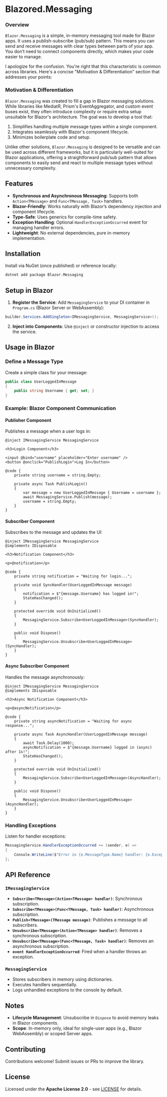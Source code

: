 # Blazored.Messaging

### Overview
`Blazor.Messaging` is a simple, in-memory messaging tool made for Blazor apps. It uses a publish-subscribe (pub/sub) pattern. This means you can send and receive messages with clear types between parts of your app. You don’t need to connect components directly, which makes your code easier to manage.

I apologize for the confusion. You're right that this characteristic is common across libraries. Here's a concise "Motivation & Differentiation" section that addresses your points:

### Motivation & Differentiation

`Blazor.Messaging` was created to fill a gap in Blazor messaging solutions. While libraries like MediatR, Prism's EventAggregator, and custom event buses exist, they often introduce complexity or require extra setup unsuitable for Blazor's architecture. The goal was to develop a tool that:

1. Simplifies handling multiple message types within a single component.
2. Integrates seamlessly with Blazor's component lifecycle.
3. Minimizes boilerplate code and setup.

Unlike other solutions, `Blazor.Messaging`  is designed to be versatile and can be used across different frameworks, but it is particularly well-suited for Blazor applications, offering a straightforward pub/sub pattern that allows components to easily send and react to multiple message types without unnecessary complexity.

## Features
- **Synchronous and Asynchronous Messaging**: Supports both `Action<TMessage>` and `Func<TMessage, Task>` handlers.
- **Blazor-Friendly**: Works naturally with Blazor’s dependency injection and component lifecycle.
- **Type-Safe**: Uses generics for compile-time safety.
- **Exception Handling**: Optional `HandlerExceptionOccurred` event for managing handler errors.
- **Lightweight**: No external dependencies, pure in-memory implementation.

## Installation
Install via NuGet (once published) or reference locally:

```bash
dotnet add package Blazor.Messaging
```

## Setup in Blazor
1. **Register the Service**: Add `MessagingService` to your DI container in `Program.cs` (Blazor Server or WebAssembly):

```csharp
builder.Services.AddSingleton<IMessagingService, MessagingService>();
```

2. **Inject into Components**: Use `@inject` or constructor injection to access the service.

## Usage in Blazor

### Define a Message Type
Create a simple class for your message:

```csharp
public class UserLoggedInMessage
{
    public string Username { get; set; }
}
```

### Example: Blazor Component Communication

#### Publisher Component
Publishes a message when a user logs in:

```razor
@inject IMessagingService MessagingService

<h3>Login Component</h3>

<input @bind="username" placeholder="Enter username" />
<button @onclick="PublishLogin">Log In</button>

@code {
    private string username = string.Empty;

    private async Task PublishLogin()
    {
        var message = new UserLoggedInMessage { Username = username };
        await MessagingService.Publish(message);
        username = string.Empty;
    }
}
```

#### Subscriber Component
Subscribes to the message and updates the UI:

```razor
@inject IMessagingService MessagingService
@implements IDisposable

<h3>Notification Component</h3>

<p>@notification</p>

@code {
    private string notification = "Waiting for login...";

    private void SyncHandler(UserLoggedInMessage message)
    {
        notification = $"{message.Username} has logged in!";
        StateHasChanged();
    }

    protected override void OnInitialized()
    {
        MessagingService.Subscribe<UserLoggedInMessage>(SyncHandler);
    }

    public void Dispose()
    {
        MessagingService.Unsubscribe<UserLoggedInMessage>(SyncHandler);
    }
}
```

#### Async Subscriber Component
Handles the message asynchronously:

```razor
@inject IMessagingService MessagingService
@implements IDisposable

<h3>Async Notification Component</h3>

<p>@asyncNotification</p>

@code {
    private string asyncNotification = "Waiting for async response...";

    private async Task AsyncHandler(UserLoggedInMessage message)
    {
        await Task.Delay(1000);
        asyncNotification = $"{message.Username} logged in (async) after 1s!";
        StateHasChanged();
    }

    protected override void OnInitialized()
    {
        MessagingService.Subscribe<UserLoggedInMessage>(AsyncHandler);
    }

    public void Dispose()
    {
        MessagingService.Unsubscribe<UserLoggedInMessage>(AsyncHandler);
    }
}
```

### Handling Exceptions
Listen for handler exceptions:

```csharp
MessagingService.HandlerExceptionOccurred += (sender, e) =>
{
    Console.WriteLine($"Error in {e.MessageType.Name} handler: {e.Exception.Message}");
};
```



## API Reference

### `IMessagingService`
- **`Subscribe<TMessage>(Action<TMessage> handler)`**: Synchronous subscription.
- **`Subscribe<TMessage>(Func<TMessage, Task> handler)`**: Asynchronous subscription.
- **`Publish<TMessage>(TMessage message)`**: Publishes a message to all subscribers.
- **`Unsubscribe<TMessage>(Action<TMessage> handler)`**: Removes a synchronous subscription.
- **`Unsubscribe<TMessage>(Func<TMessage, Task> handler)`**: Removes an asynchronous subscription.
- **`event HandlerExceptionOccurred`**: Fired when a handler throws an exception.

### `MessagingService`
- Stores subscribers in memory using dictionaries.
- Executes handlers sequentially.
- Logs unhandled exceptions to the console by default.

## Notes
- **Lifecycle Management**: Unsubscribe in `Dispose` to avoid memory leaks in Blazor components.
- **Scope**: In-memory only, ideal for single-user apps (e.g., Blazor WebAssembly) or scoped Server apps.

## Contributing
Contributions welcome! Submit issues or PRs to improve the library.

## License
Licensed under the **Apache License 2.0** - see [LICENSE](LICENSE) for details.